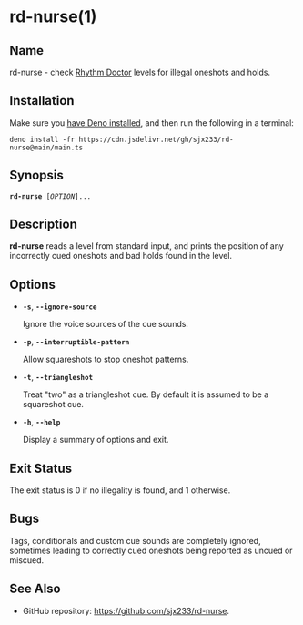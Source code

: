 # rd-nurse(1)

## Name

rd-nurse - check [Rhythm Doctor](https://rhythmdr.com/) levels for illegal
oneshots and holds.

## Installation

Make sure you [have Deno installed](https://deno.land/#installation), and then
run the following in a terminal:

<pre><code>deno install -fr https://cdn.jsdelivr.net/gh/sjx233/rd-nurse@main/main.ts</code></pre>

## Synopsis

<pre><code><b>rd-nurse </b>[<i>OPTION</i>]...</code></pre>

## Description

**rd-nurse** reads a level from standard input, and prints the position of any
incorrectly cued oneshots and bad holds found in the level.

## Options

- **`-s`**, **`--ignore-source`**

  Ignore the voice sources of the cue sounds.

- **`-p`**, **`--interruptible-pattern`**

  Allow squareshots to stop oneshot patterns.

- **`-t`**, **`--triangleshot`**

  Treat "two" as a triangleshot cue. By default it is assumed to be a squareshot
  cue.

- **`-h`**, **`--help`**

  Display a summary of options and exit.

## Exit Status

The exit status is 0 if no illegality is found, and 1 otherwise.

## Bugs

Tags, conditionals and custom cue sounds are completely ignored, sometimes
leading to correctly cued oneshots being reported as uncued or miscued.

## See Also

- GitHub repository: <https://github.com/sjx233/rd-nurse>.
